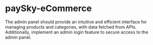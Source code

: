 # paySky-eCommerce
The admin panel should provide an intuitive and efficient interface for managing products and categories, with data fetched from APIs. Additionally, implement an admin login feature to secure access to the admin panel.
